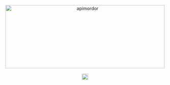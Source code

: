 <p align="center">
  <a href="http://mordor.ratmir.fun/docs/"><img alt="apimordor" src="http://mordor.ratmir.fun/docs/logo1.png" width="500" height="200" /></a>
  <br><br>
  <a href="http://mordor.ratmir.fun/docs/index.html"><img height="20" alt="apimordor documentation" src="https://img.shields.io/badge/docs-ratmir.fun-%20"></a>
</p>
